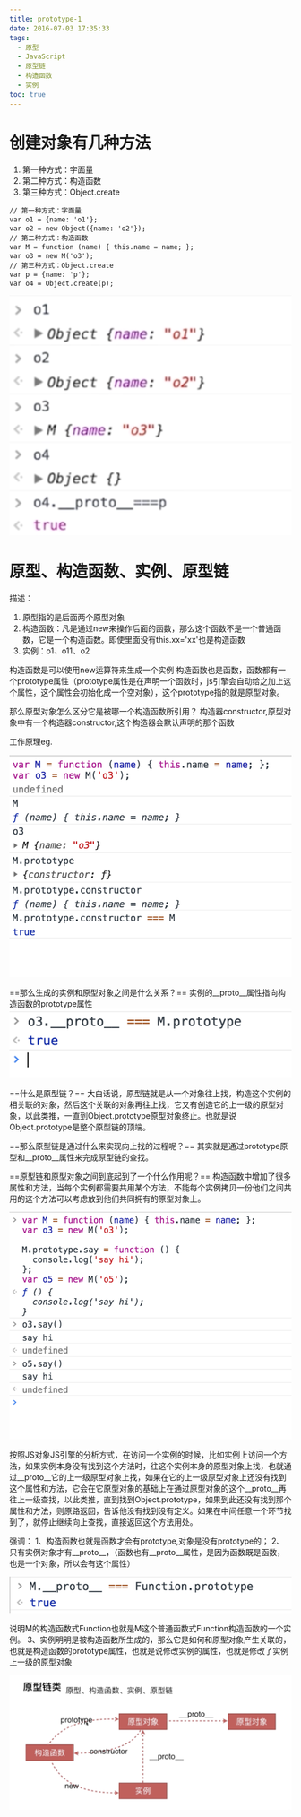 ```yaml
---
title: prototype-1
date: 2016-07-03 17:35:33
tags:
  - 原型
  - JavaScript
  - 原型链
  - 构造函数
  - 实例
toc: true
---
```

# 创建对象有几种方法
1. 第一种方式：字面量
2. 第二种方式：构造函数
3. 第三种方式：Object.create
```
// 第一种方式：字面量
var o1 = {name: 'o1'};
var o2 = new Object({name: 'o2'});
// 第二种方式：构造函数
var M = function (name) { this.name = name; };
var o3 = new M('o3');
// 第三种方式：Object.create
var p = {name: 'p'};
var o4 = Object.create(p);
```
![工作原理](prototype-1/object.png)


# 原型、构造函数、实例、原型链

描述：
1. 原型指的是后面两个原型对象
2. 构造函数：凡是通过new来操作后面的函数，那么这个函数不是一个普通函数，它是一个构造函数。即使里面没有this.xx='xx'也是构造函数
3. 实例：o1、o11、o2

构造函数是可以使用new运算符来生成一个实例
构造函数也是函数，函数都有一个prototype属性（prototype属性是在声明一个函数时，js引擎会自动给之加上这个属性，这个属性会初始化成一个空对象），这个prototype指的就是原型对象。

那么原型对象怎么区分它是被哪一个构造函数所引用？
构造器constructor,原型对象中有一个构造器constructor,这个构造器会默认声明的那个函数

工作原理eg.

![工作原理](prototype-1/workPrinciple.png)

==那么生成的实例和原型对象之间是什么关系？==
实例的__proto__属性指向构造函数的prototype属性
![实例和原型对象之间的关系](prototype-1/relationship.png)

==什么是原型链？==
大白话说，原型链就是从一个对象往上找，构造这个实例的相关联的对象，然后这个关联的对象再往上找，它又有创造它的上一级的原型对象，以此类推，一直到Object.prototype原型对象终止。也就是说Object.prototype是整个原型链的顶端。

==那么原型链是通过什么来实现向上找的过程呢？==
其实就是通过prototype原型和__proto__属性来完成原型链的查找。

==原型链和原型对象之间到底起到了一个什么作用呢？==
构造函数中增加了很多属性和方法，当每个实例都需要共用某个方法，不能每个实例拷贝一份他们之间共用的这个方法可以考虑放到他们共同拥有的原型对象上。

![作用](prototype-1/effect.png)

按照JS对象JS引擎的分析方式，在访问一个实例的时候，比如实例上访问一个方法，如果实例本身没有找到这个方法时，往这个实例本身的原型对象上找，也就通过__proto__它的上一级原型对象上找，如果在它的上一级原型对象上还没有找到这个属性和方法，它会在它原型对象的基础上在通过原型对象的这个__proto__再往上一级查找，以此类推，直到找到Object.prototype，如果到此还没有找到那个属性和方法，则原路返回，告诉他没有找到没有定义。如果在中间任意一个环节找到了，就停止继续向上查找，直接返回这个方法用处。

强调：
1、构造函数也就是函数才会有prototype,对象是没有prototype的；
2、只有实例对象才有__proto__，（函数也有__proto__属性，是因为函数既是函数，也是一个对象，所以会有这个属性）

![函数的隐式原型](prototype-1/function.__proto__.png)

说明M的构造函数式Function也就是M这个普通函数式Function构造函数的一个实例。
3、实例明明是被构造函数所生成的，那么它是如何和原型对象产生关联的，也就是构造函数的prototype属性，也就是说修改实例的属性，也就是修改了实例上一级的原型对象

![prototype](prototype-1/prototype.png)




